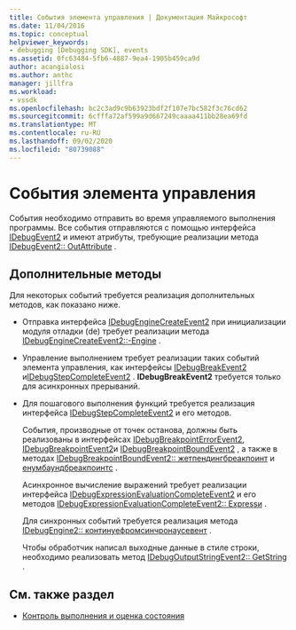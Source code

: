 ```yaml
---
title: События элемента управления | Документация Майкрософт
ms.date: 11/04/2016
ms.topic: conceptual
helpviewer_keywords:
- debugging [Debugging SDK], events
ms.assetid: 0fc63484-5fb6-4887-9ea4-1905b459ca9d
author: acangialosi
ms.author: anthc
manager: jillfra
ms.workload:
- vssdk
ms.openlocfilehash: bc2c3ad9c9b63923bdf2f107e7bc582f3c76cd62
ms.sourcegitcommit: 6cfffa72af599a9d667249caaaa411bb28ea69fd
ms.translationtype: MT
ms.contentlocale: ru-RU
ms.lasthandoff: 09/02/2020
ms.locfileid: "80739088"
---
```

# <a name="control-events"></a>События элемента управления
События необходимо отправить во время управляемого выполнения программы. Все события отправляются с помощью интерфейса [IDebugEvent2](../../extensibility/debugger/reference/idebugevent2.md) и имеют атрибуты, требующие реализации метода [IDebugEvent2:: OutAttribute](../../extensibility/debugger/reference/idebugevent2-getattributes.md) .

## <a name="additional-methods"></a>Дополнительные методы
 Для некоторых событий требуется реализация дополнительных методов, как показано ниже.

- Отправка интерфейса [IDebugEngineCreateEvent2](../../extensibility/debugger/reference/idebugenginecreateevent2.md) при инициализации модуля отладки (de) требует реализации метода [IDebugEngineCreateEvent2::-Engine](../../extensibility/debugger/reference/idebugenginecreateevent2-getengine.md) .

- Управление выполнением требует реализации таких событий элемента управления, как интерфейсы [IDebugBreakEvent2](../../extensibility/debugger/reference/idebugbreakevent2.md) и[IDebugStepCompleteEvent2](../../extensibility/debugger/reference/idebugstepcompleteevent2.md) . **IDebugBreakEvent2** требуется только для асинхронных прерываний.

- Для пошагового выполнения функций требуется реализация интерфейса [IDebugStepCompleteEvent2](../../extensibility/debugger/reference/idebugstepcompleteevent2.md) и его методов.

  События, производные от точек останова, должны быть реализованы в интерфейсах [IDebugBreakpointErrorEvent2](../../extensibility/debugger/reference/idebugbreakpointerrorevent2.md), [IDebugBreakpointEvent2](../../extensibility/debugger/reference/idebugbreakpointevent2.md)и [IDebugBreakpointBoundEvent2](../../extensibility/debugger/reference/idebugbreakpointboundevent2.md) , а также в методах [IDebugBreakpointBoundEvent2:: жетпендингбреакпоинт](../../extensibility/debugger/reference/idebugbreakpointboundevent2-getpendingbreakpoint.md) и [енумбаундбреакпоинтс](../../extensibility/debugger/reference/idebugbreakpointboundevent2-enumboundbreakpoints.md) .

  Асинхронное вычисление выражений требует реализации интерфейса [IDebugExpressionEvaluationCompleteEvent2](../../extensibility/debugger/reference/idebugexpressionevaluationcompleteevent2.md) и его методов [IDebugExpressionEvaluationCompleteEvent2:: Express](../../extensibility/debugger/reference/idebugexpressionevaluationcompleteevent2-getexpression.md)[и](../../extensibility/debugger/reference/idebugexpressionevaluationcompleteevent2-getresult.md) .

  Для синхронных событий требуется реализация метода [IDebugEngine2:: континуефромсинчронаусевент](../../extensibility/debugger/reference/idebugengine2-continuefromsynchronousevent.md) .

  Чтобы обработчик написал выходные данные в стиле строки, необходимо реализовать метод [IDebugOutputStringEvent2:: GetString](../../extensibility/debugger/reference/idebugoutputstringevent2-getstring.md) .

## <a name="see-also"></a>См. также раздел
- [Контроль выполнения и оценка состояния](../../extensibility/debugger/execution-control-and-state-evaluation.md)
